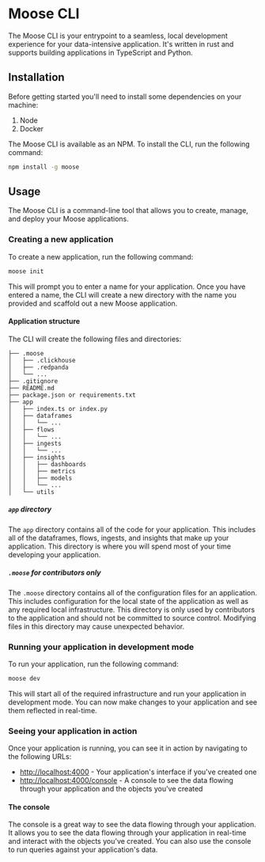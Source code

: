 # Moose CLI

The Moose CLI is your entrypoint to a seamless, local development experience for your data-intensive application. It's written in rust and supports building applications in TypeScript and Python.

## Installation

Before getting started you'll need to install some dependencies on your machine:

1. Node
2. Docker

The Moose CLI is available as an NPM. To install the CLI, run the following command:

```bash
npm install -g moose
```

## Usage

The Moose CLI is a command-line tool that allows you to create, manage, and deploy your Moose applications.

### Creating a new application

To create a new application, run the following command:

```bash
moose init
```

This will prompt you to enter a name for your application. Once you have entered a name, the CLI will create a new directory with the name you provided and scaffold out a new Moose application.

#### Application structure

The CLI will create the following files and directories:

```
├── .moose
│   ├── .clickhouse
│   ├── .redpanda
│   └── ...
├── .gitignore
├── README.md
├── package.json or requirements.txt
├── app
│   ├── index.ts or index.py
│   ├── dataframes
│   │   └── ...
│   ├── flows
│   │   └── ...
│   ├── ingests
│   │   └── ...
│   ├── insights
│   │   ├── dashboards
│   │   ├── metrics
│   │   ├── models
│   │   └── ...
│   └── utils
```

##### `app` directory

The `app` directory contains all of the code for your application. This includes all of the dataframes, flows, ingests, and insights that make up your application. This directory is where you will spend most of your time developing your application.

##### `.moose` for contributors only

The `.moose` directory contains all of the configuration files for an application. This includes configuration for the local state of the application as well as any required local infrastructure. This directory is only used by contributors to the application and should not be committed to source control. Modifying files in this directory may cause unexpected behavior.

### Running your application in development mode

To run your application, run the following command:

```bash
moose dev
```

This will start all of the required infrastructure and run your application in development mode. You can now make changes to your application and see them reflected in real-time.

### Seeing your application in action

Once your application is running, you can see it in action by navigating to the following URLs:

- [http://localhost:4000](http://localhost:4000) - Your application's interface if you've created one
- [http://localhost:4000/console](http://localhost:4000/console) - A console to see the data flowing through your application and the objects you've created

#### The console

The console is a great way to see the data flowing through your application. It allows you to see the data flowing through your application in real-time and interact with the objects you've created. You can also use the console to run queries against your application's data.
